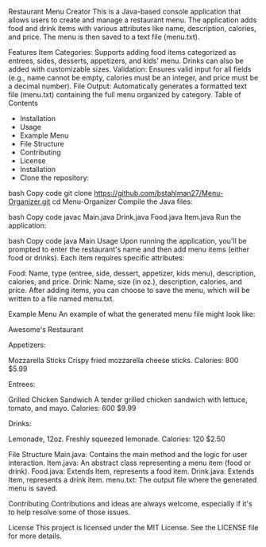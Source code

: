 Restaurant Menu Creator
This is a Java-based console application that allows users to create and manage a restaurant menu. The application adds food and drink items with various attributes like name, description, calories, and price. The menu is then saved to a text file (menu.txt).

Features
Item Categories: Supports adding food items categorized as entrees, sides, desserts, appetizers, and kids' menu. Drinks can also be added with customizable sizes.
Validation: Ensures valid input for all fields (e.g., name cannot be empty, calories must be an integer, and price must be a decimal number).
File Output: Automatically generates a formatted text file (menu.txt) containing the full menu organized by category.
Table of Contents
- Installation
- Usage
- Example Menu
- File Structure
- Contributing
- License
- Installation
- Clone the repository:

bash
Copy code
git clone https://github.com/bstahlman27/Menu-Organizer.git
cd Menu-Organizer
Compile the Java files:

bash
Copy code
javac Main.java Drink.java Food.java Item.java
Run the application:

bash
Copy code
java Main
Usage
Upon running the application, you'll be prompted to enter the restaurant's name and then add menu items (either food or drinks). Each item requires specific attributes:

Food: Name, type (entree, side, dessert, appetizer, kids menu), description, calories, and price.
Drink: Name, size (in oz.), description, calories, and price.
After adding items, you can choose to save the menu, which will be written to a file named menu.txt.

Example Menu
An example of what the generated menu file might look like:

Awesome's Restaurant

Appetizers:

Mozzarella Sticks
Crispy fried mozzarella cheese sticks.
Calories: 800
$5.99

Entrees:

Grilled Chicken Sandwich
A tender grilled chicken sandwich with lettuce, tomato, and mayo.
Calories: 600
$9.99

Drinks:

Lemonade, 12oz.
Freshly squeezed lemonade.
Calories: 120
$2.50

File Structure
Main.java: Contains the main method and the logic for user interaction.
Item.java: An abstract class representing a menu item (food or drink).
Food.java: Extends Item, represents a food item.
Drink.java: Extends Item, represents a drink item.
menu.txt: The output file where the generated menu is saved.

Contributing
Contributions and ideas are always welcome, especially if it's to help resolve some of those issues.

License
This project is licensed under the MIT License. See the LICENSE file for more details.
